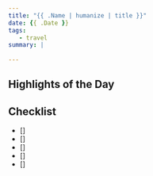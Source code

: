 ```yaml
---
title: "{{ .Name | humanize | title }}"
date: {{ .Date }}
tags:
   - travel
summary: |
  
---
```


## Highlights of the Day

## Checklist

- []
- []
- []
- []
- []
